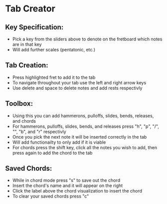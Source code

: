 # Tab Creator

## Key Specification:
- Pick a key from the sliders above to denote on the fretboard which notes are in that key
- Will add further scales (pentatonic, etc.)

## Tab Creation:
- Press highlighted fret to add it to the tab
- To navigate throughout your tab use the left and right arrow keys
- Use delete and space to delete notes and add rests respectivly

## Toolbox:
- Using this you can add hammerons, pulloffs, slides, bends, releases, and chords
- For hammerons, pulloffs, slides, bends, and releases press "h", "p", "/", "\", "b", and "r" respectivly
- Once you pick the next note it will be inserted correctly in the tab
- Will add functionailty to only add if it is viable
- For chords press the shift key, click all the notes you wish to add, then press again to add the chord to the tab

## Saved Chords:
- While in chord mode press "s" to save out the chord
- Insert the chord's name and it will appear on the right
- Click the label above the chord visualization to insert the chord
- To clear your saved chords press "c"
